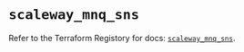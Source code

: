 # `scaleway_mnq_sns`

Refer to the Terraform Registory for docs: [`scaleway_mnq_sns`](https://registry.terraform.io/providers/scaleway/scaleway/2.39.0/docs/resources/mnq_sns).
